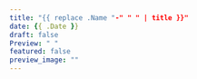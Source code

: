 ```yaml
---
title: "{{ replace .Name "-" " " | title }}"
date: {{ .Date }}
draft: false
Preview: " "
featured: false
preview_image: ""
---
```

